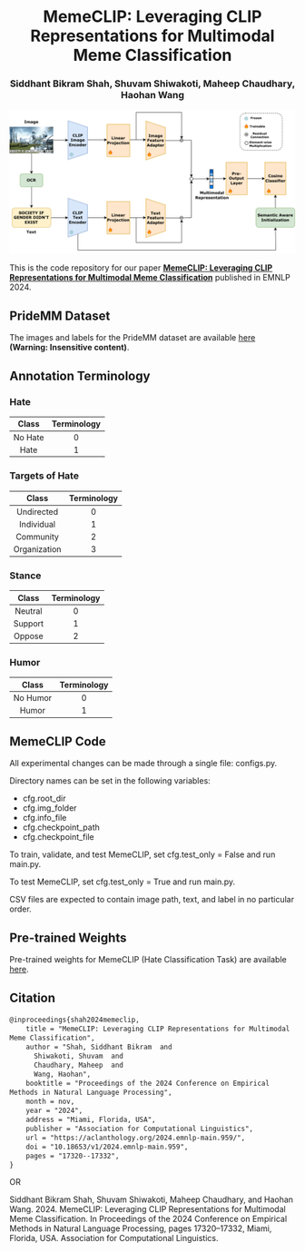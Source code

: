 <h1 font-size:40px align="center">MemeCLIP: Leveraging CLIP Representations for Multimodal Meme Classification</h2>
<h3 font-size:40px align="center">Siddhant Bikram Shah, Shuvam Shiwakoti, Maheep Chaudhary, Haohan Wang</h3>

<p align="center">
  <img src="MemeCLIP.png" />
</p>

This is the code repository for our paper **<a href="https://aclanthology.org/2024.emnlp-main.959/">MemeCLIP: Leveraging CLIP Representations for Multimodal Meme Classification**</a> published in EMNLP 2024.

<!-- **Abstract**: The complexity of text-embedded images presents a formidable challenge in machine learning given the need for multimodal understanding of the multiple aspects of expression conveyed in them. While previous research in multimodal analysis has primarily focused on singular aspects such as hate speech and its subclasses, our study expands the focus to encompass multiple aspects of linguistics: hate, target, stance, and humor detection. We introduce a novel dataset PrideMM comprising text-embedded images associated with the LGBTQ+ Pride movement, thereby addressing a serious gap in existing resources. We conduct extensive experimentation on PrideMM by using unimodal and multimodal baseline methods to establish benchmarks for each task. Additionally, we propose a novel framework MemeCLIP for efficient downstream learning while preserving the knowledge of the pre-trained CLIP model. The results of our experiments show that MemeCLIP achieves superior performance compared to previously proposed frameworks on two real-world datasets. We further compare the performance of MemeCLIP and zero-shot GPT-4 on the hate classification task. Finally, we discuss the shortcomings of our model by qualitatively analyzing misclassified samples. -->

## PrideMM Dataset

The images and labels for the PrideMM dataset are available <a href="https://drive.google.com/file/d/17WozXiXfq44Z6kkWsPPDHRzqIH2daUaQ/view?usp=sharing">here</a> <strong>(Warning: Insensitive content)</strong>.

## Annotation Terminology

### Hate
|  Class | Terminology | 
| :--------: | :--------: | 
| No Hate | 0 | 
| Hate | 1 | 

### Targets of Hate
|  Class | Terminology | 
| :--------: | :--------: | 
| Undirected | 0 | 
| Individual | 1 | 
| Community | 2 | 
| Organization | 3 |

### Stance
|  Class | Terminology | 
| :--------: | :--------: | 
| Neutral | 0 | 
| Support | 1 | 
| Oppose | 2 | 

### Humor
|  Class | Terminology | 
| :--------: | :--------: | 
| No Humor | 0 | 
| Humor | 1 | 

## MemeCLIP Code

All experimental changes can be made through a single file: configs.py. 

Directory names can be set in the following variables:

+ cfg.root_dir 
+ cfg.img_folder
+ cfg.info_file 
+ cfg.checkpoint_path
+ cfg.checkpoint_file

To train, validate, and test MemeCLIP, set cfg.test_only = False and run main.py.

To test MemeCLIP, set cfg.test_only = True and run main.py.

CSV files are expected to contain image path, text, and label in no particular order.

## Pre-trained Weights

Pre-trained weights for MemeCLIP (Hate Classification Task) are available <a href="https://drive.google.com/file/d/1sUlHw5fSvzPRnMu_K4uzHQY-df3E2pSi/view?usp=sharing">here</a>.

## Citation

```
@inproceedings{shah2024memeclip,
    title = "MemeCLIP: Leveraging CLIP Representations for Multimodal Meme Classification",
    author = "Shah, Siddhant Bikram  and
      Shiwakoti, Shuvam  and
      Chaudhary, Maheep  and
      Wang, Haohan",
    booktitle = "Proceedings of the 2024 Conference on Empirical Methods in Natural Language Processing",
    month = nov,
    year = "2024",
    address = "Miami, Florida, USA",
    publisher = "Association for Computational Linguistics",
    url = "https://aclanthology.org/2024.emnlp-main.959/",
    doi = "10.18653/v1/2024.emnlp-main.959",
    pages = "17320--17332",
}
```

OR

Siddhant Bikram Shah, Shuvam Shiwakoti, Maheep Chaudhary, and Haohan Wang. 2024. MemeCLIP: Leveraging CLIP Representations for Multimodal Meme Classification. In Proceedings of the 2024 Conference on Empirical Methods in Natural Language Processing, pages 17320–17332, Miami, Florida, USA. Association for Computational Linguistics.



